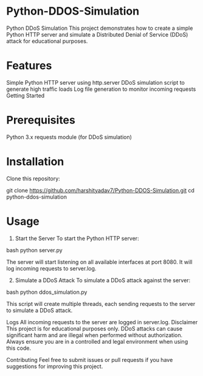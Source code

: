 # Python-DDOS-Simulation

Python DDoS Simulation
This project demonstrates how to create a simple Python HTTP server and simulate a Distributed Denial of Service (DDoS) attack for educational purposes. 


# Features
Simple Python HTTP server using http.server
DDoS simulation script to generate high traffic loads
Log file generation to monitor incoming requests
Getting Started

# Prerequisites
Python 3.x
requests module (for DDoS simulation)

# Installation
Clone this repository:

git clone https://github.com/harshityadav7/Python-DDOS-Simulation.git
cd python-ddos-simulation

# Usage
1. Start the Server
To start the Python HTTP server:

bash 
python server.py

The server will start listening on all available interfaces at port 8080. It will log incoming requests to server.log.

2. Simulate a DDoS Attack
To simulate a DDoS attack against the server:

bash
python ddos_simulation.py

This script will create multiple threads, each sending requests to the server to simulate a DDoS attack.

Logs
All incoming requests to the server are logged in server.log.
Disclaimer
This project is for educational purposes only. DDoS attacks can cause significant harm and are illegal when performed without authorization. Always ensure you are in a controlled and legal environment when using this code.

Contributing
Feel free to submit issues or pull requests if you have suggestions for improving this project.
